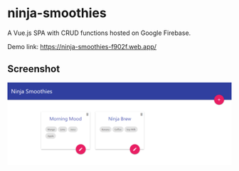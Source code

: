 # ninja-smoothies

A Vue.js SPA with CRUD functions hosted on Google Firebase.

Demo link: https://ninja-smoothies-f902f.web.app/


## Screenshot

![App snapshot](./src/assets/demo.png)

